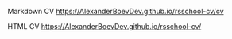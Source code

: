 Markdown CV https://AlexanderBoevDev.github.io/rsschool-cv/cv

HTML CV https://AlexanderBoevDev.github.io/rsschool-cv/
